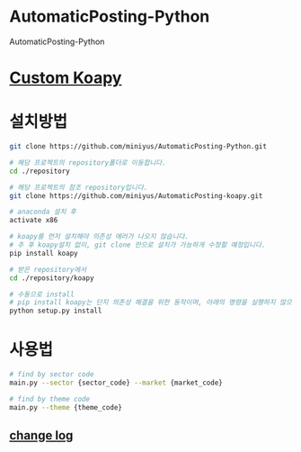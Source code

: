 # AutomaticPosting-Python
AutomaticPosting-Python

# [Custom Koapy](https://github.com/miniyus/AutomaticPosting-Koapy/tree/master)

# 설치방법

```bash
git clone https://github.com/miniyus/AutomaticPosting-Python.git

# 해당 프로젝트의 repository폴더로 이동합니다.
cd ./repository

# 해당 프로젝트의 참조 repository입니다.
git clone https://github.com/miniyus/AutomaticPosting-koapy.git

# anaconda 설치 후
activate x86

# koapy를 먼저 설치해야 의존성 에러가 나오지 않습니다.
# 추 후 koapy설치 없이, git clone 만으로 설치가 가능하게 수정할 예정입니다.
pip install koapy

# 받은 repository에서
cd ./repository/koapy

# 수동으로 install
# pip install koapy는 단지 의존성 해결을 위한 동작이며, 아래의 명령을 실행하지 않으면, 업종별 데이터를 불러올 수 없습니다.
python setup.py install
```

# 사용법

```bash
# find by sector code
main.py --sector {sector_code} --market {market_code}

# find by theme code
main.py --theme {theme_code}
```

## [change log](.changelog.md)